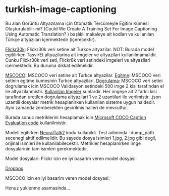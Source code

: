 # turkish-image-captioning

Bu alan Görüntü Altyazılama  için Otomatik Tercümeyle Eğitim Kümesi Oluşturulabilir mi? (Could We Create A Training Set For Image Captioning Using Automatic Translation? ) başlıklı makaleye ait kodları ve kullanılan Türkçe altyazıları içermektedir (içerecektir). 


[Flickr30k](Flickr30k/train): Flickr30k veri setine ait Turkce altyazilar. 
NOT: Burada model egitilirken TasvirEt altyazilarina ait imgeler ve altyazilari kullanilmamalidir. Cunku Flickr30k veri seti, Flickr8k veri setindeki imgeleri ve altyazilari icermektedir. Bu duruma dikkat edilmelidir.  


[MSCOCO](MSCOCO): MSCOCO veri setine ait Turkce altyazilar. [Egitme](MSCOCO/train): MSCOCO veri setinin egitme kumesinin Turkce altyazilari. [Dogrulama](MSCOCO/val): MSCOCO veri setini dogrulamak icin MSCOCO Validasyon setindeki 500 imge 2 kisi tarafindan el ile altyazilanmistir. [Kullanilan Imgeler](MSCOCO/val/val_file_names.txt) sunlardir. Her imgeye ait 2 farkli kisi tarafindan uretilen dogrulama altyazilari 1 ve 2 uzantilari ile verilmistir. .json uzantili dosyalar metrik hesaplanirken kullanilan sisteme uygun haldedir. Ayni zamanda zemberekten gecirilmis halleri de mevcuttur.


Burada sonuc metriklerini hesaplamak icin [Microsoft COCO Caption Evaluation code](https://github.com/tylin/coco-caption) kullanilmistir.


Modeli egitirken [NeuralTalk2](https://github.com/karpathy/neuraltalk2) kodu kullanildi. Test adiminda -dump_path secenegi aktif edilmelidir. Bu sayede dosya isimleri 1.jpg, 2.jpg gibi degil, orijinal isimleri ile kullanilabilecektir. Metrikler hesaplanirken imge dosyalarinin tam isimleri gerekmektedir.


Model dosyalari: 
Flickr icin en iyi basarim veren model dosyasi:

[Dropbox](https://www.dropbox.com/s/8xrwwjixhnm9s0l/model_flickr30k_tr.t7?dl=0)

MSCOCO icin en iyi basarim veren model dosyasi:

Henuz yuklenme asamasinda...
